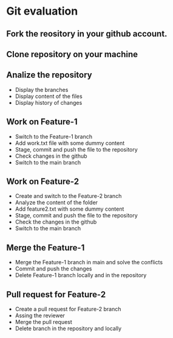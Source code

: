# Git evaluation

## Fork the reository in your github account.

## Clone repository on your machine


## Analize the repository

- Display the branches
- Display content of the files
- Display history of changes


## Work on Feature-1

- Switch to the Feature-1 branch
- Add work.txt file with some dummy content
- Stage, commit and push the file to the repository
- Check changes in the github
- Switch to the main branch


## Work on Feature-2

- Create and switch to the Feature-2 branch
- Analyze the content of the folder
- Add feature2.txt with some dummy content
- Stage, commit and push the file to the repository
- Check the changes in the github
- Switch to the main branch


## Merge the Feature-1

- Merge the Feature-1 branch in main and solve the conflicts
- Commit and push the changes
- Delete Feature-1 branch locally and in the repository


## Pull request for Feature-2

- Create a pull request for Feature-2 branch
- Assing the reviewer
- Merge the pull request
- Delete branch in the repository and locally

